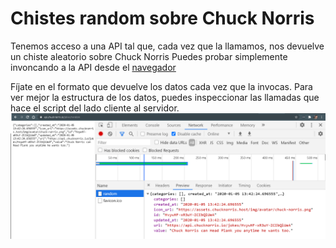 # Chistes random sobre Chuck Norris

Tenemos acceso a una API tal que, cada vez que la llamamos, nos devuelve un chiste aleatorio sobre Chuck Norris
Puedes probar simplemente invoncando a la API desde el [navegador](https://oscarm.tinytake.com/tt/NDk1OTUyOV8xNTYyMTk0Mg)

Fíjate en el formato que devuelve los datos cada vez que la invocas. Para ver mejor la estructura de los datos, puedes inspeccionar las llamadas que hace el script del 
lado cliente al servidor.
![](inspector.png)
